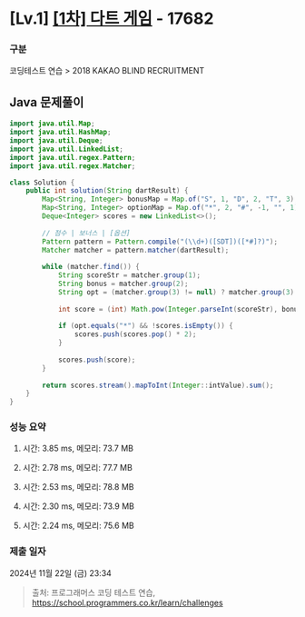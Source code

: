# [Lv.1] [[1차] 다트 게임](https://school.programmers.co.kr/learn/courses/30/lessons/17682?language=java) - 17682 

### 구분

코딩테스트 연습 > 2018 KAKAO BLIND RECRUITMENT

## Java 문제풀이

```java
import java.util.Map;
import java.util.HashMap;
import java.util.Deque;
import java.util.LinkedList;
import java.util.regex.Pattern;
import java.util.regex.Matcher;

class Solution {
    public int solution(String dartResult) {
        Map<String, Integer> bonusMap = Map.of("S", 1, "D", 2, "T", 3);
        Map<String, Integer> optionMap = Map.of("*", 2, "#", -1, "", 1);
        Deque<Integer> scores = new LinkedList<>();
        
        // 점수 | 보너스 | [옵션]
        Pattern pattern = Pattern.compile("(\\d+)([SDT])([*#]?)");
        Matcher matcher = pattern.matcher(dartResult);      
        
        while (matcher.find()) {
            String scoreStr = matcher.group(1);
            String bonus = matcher.group(2);
            String opt = (matcher.group(3) != null) ? matcher.group(3) : "";
            
            int score = (int) Math.pow(Integer.parseInt(scoreStr), bonusMap.get(bonus)) * optionMap.get(opt);
            
            if (opt.equals("*") && !scores.isEmpty()) {
                scores.push(scores.pop() * 2);
            }
            
            scores.push(score);
        }
        
        return scores.stream().mapToInt(Integer::intValue).sum();
    }
}
```

### 성능 요약

1. 시간: 3.85 ms, 메모리: 73.7 MB

2. 시간: 2.78 ms, 메모리: 77.7 MB
3. 시간: 2.53 ms, 메모리: 78.8 MB
4. 시간: 2.30 ms, 메모리: 73.9 MB
5. 시간: 2.24 ms, 메모리: 75.6 MB

### 제출 일자

2024년 11월 22일 (금) 23:34

> 출처: 프로그래머스 코딩 테스트 연습, https://school.programmers.co.kr/learn/challenges